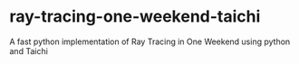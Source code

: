 # ray-tracing-one-weekend-taichi
A fast python implementation of Ray Tracing in One Weekend using python and Taichi
